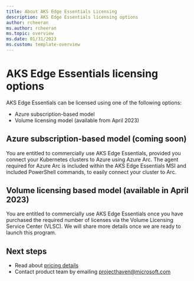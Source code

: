 ```yaml
---
title: About AKS Edge Essentials Licensing
description: AKS Edge Essentials licensing options
author: rcheeran
ms.author: rcheeran
ms.topic: overview
ms.date: 01/31/2023
ms.custom: template-overview
---
```


# AKS Edge Essentials licensing options

AKS Edge Essentials can be licensed using one of the following options:

- Azure subscription-based model
- Volume licensing model (available from April 2023)

## Azure subscription-based model (coming soon)

You are entitled to commercially use AKS Edge Essentials, provided you connect your Kubernetes clusters to Azure using Azure Arc. The agent required for Azure Arc is included within the AKS Edge Essentials MSI and included PowerShell commands, to easily connect your cluster to Arc.  

## Volume licensing based model (available in April 2023)

You are entitled to commercially use AKS Edge Essentials once you have purchased the required number of licenses via the Volume Licensing Service Center (VLSC). We will share more details once we are ready to launch this program.

## Next steps

- Read about [pricing details](./aks-edge-pricing.md)
- Contact product team by emailing projecthaven@microsoft.com
